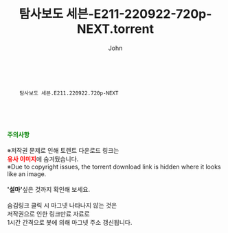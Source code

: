 ﻿---
layout: post
title:  "    탐사보도 세븐-E211-220922-720p-NEXT.torrent"
author: John
categories: [ TV ]
tags: [  ]
image:  
description: "    탐사보도 세븐-E211-220922-720p-NEXT torrent 정보 공유"
toc: true
toc_sticky: true
---

<br>

        탐사보도 세븐.E211.220922.720p-NEXT  
    
<br><br><br>
<p data-ke-size="size16"><b><span style="color: green;">주의사항</span></b><br /><br />※저작권 문제로 인해 토렌트 다운로드 링크는<br /><b><span style="color: red;">유사 이미지</span></b>에 숨겨뒀습니다.<br />※Due to copyright issues, the torrent download link is hidden where it looks like an image.<br /><br /><b>'설마'</b>싶은 것까지 확인해 보세요.<br /><br />숨김링크 클릭 시 마그넷 나타나지 않는 것은<br />저작권으로 인한 링크만료 자료로<br />1시간 간격으로 봇에 의해 마그넷 주소 갱신됩니다.</p>
